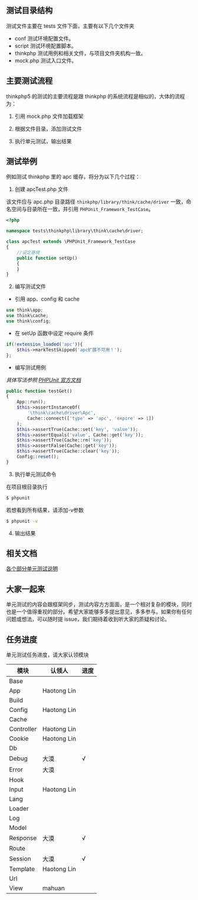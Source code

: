 ## 测试目录结构

测试文件主要在 tests 文件下面，主要有以下几个文件夹

- conf 测试环境配置文件。
- script 测试环境配置脚本。
- thinkphp 测试用例和相关文件，与项目文件夹机构一致。
- mock.php 测试入口文件。

## 主要测试流程

thinkphp5 的测试的主要流程是跟 thinkphp 的系统流程是相似的，大体的流程为：

1. 引用 mock.php 文件加载框架

2. 根据文件目录，添加测试文件

3. 执行单元测试，输出结果

## 测试举例

例如测试 thinkphp 里的 apc 缓存，将分为以下几个过程：

1. 创建 apcTest.php 文件

该文件应与 apc.php 目录路径 `thinkphp/library/think/cache/driver` 一致，命名空间与目录所在一致，并引用 `PHPUnit_Framework_TestCase`。

  ```php
  <?php

  namespace tests\thinkphp\library\think\cache\driver;

  class apcTest extends \PHPUnit_Framework_TestCase
  {
      //设定基境
      public function setUp()
      {
      }
  }
  ```

2. 编写测试文件

  - 引用 app、config 和 cache

  ```php
  use think\app;
  use think\cache;
  use think\config;
  ```
  - 在 setUp 函数中设定 require 条件

  ```php
  if(!extension_loaded('apc')){
      $this->markTestSkipped('apc扩展不可用！');
  };
  ```

  - 编写测试用例

  *具体写法参照 [PHPUnit 官方文档](https://phpunit.de/manual/4.8/zh_cn/index.html)*

  ```php
  public function testGet()
  {
      App::run();
      $this->assertInstanceOf(
          '\think\cache\driver\Apc',
          Cache::connect(['type' => 'apc', 'expire' => 1])
      );
      $this->assertTrue(Cache::set('key', 'value'));
      $this->assertEquals('value', Cache::get('key'));
      $this->assertTrue(Cache::rm('key'));
      $this->assertFalse(Cache::get('key'));
      $this->assertTrue(Cache::clear('key'));
      Config::reset();
  }
  ```

3. 执行单元测试命令

  在项目根目录执行

  ```bash
  $ phpunit
  ```

  若想看到所有结果，请添加-v参数

  ```bash
  $ phpunit -v
  ```

4. 输出结果

## 相关文档

[各个部分单元测试说明](http://www.kancloud.cn/brother_simon/tp5_test/96971 "各部分单元测试说明")

## 大家一起来

单元测试的内容会跟框架同步，测试内容方方面面，是一个相对复杂的模块，同时也是一个值得重视的部分。希望大家能够多多提出意见，多多参与。如果你有任何问题或想法，可以随时提 issue，我们期待着收到听大家的质疑和讨论。

## 任务进度

单元测试任务进度，请大家认领模块

|模块|认领人|进度|
|---|---|---|
|Base|||
|App|Haotong Lin||
|Build|||
|Config|Haotong Lin||
|Cache|||
|Controller|Haotong Lin||
|Cookie|Haotong Lin||
|Db|||
|Debug|大漠|√|
|Error|大漠||
|Hook|||
|Input|Haotong Lin||
|Lang|||
|Loader|||
|Log|||
|Model|||
|Response|大漠|√|
|Route|||
|Session|大漠|√|
|Template|Haotong Lin||
|Url|||
|View|mahuan||
